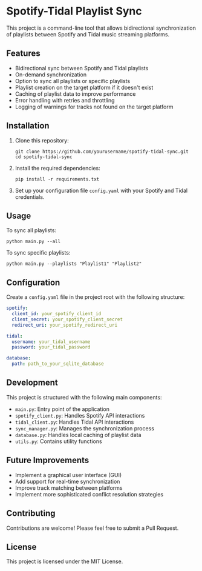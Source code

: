 # Spotify-Tidal Playlist Sync

This project is a command-line tool that allows bidirectional synchronization of playlists between Spotify and Tidal
music streaming platforms.

## Features

- Bidirectional sync between Spotify and Tidal playlists
- On-demand synchronization
- Option to sync all playlists or specific playlists
- Playlist creation on the target platform if it doesn't exist
- Caching of playlist data to improve performance
- Error handling with retries and throttling
- Logging of warnings for tracks not found on the target platform

## Installation

1. Clone this repository:
   ```
   git clone https://github.com/yourusername/spotify-tidal-sync.git
   cd spotify-tidal-sync
   ```

2. Install the required dependencies:
   ```
   pip install -r requirements.txt
   ```

3. Set up your configuration file `config.yaml` with your Spotify and Tidal credentials.

## Usage

To sync all playlists:

```
python main.py --all
```

To sync specific playlists:

```
python main.py --playlists "Playlist1" "Playlist2"
```

## Configuration

Create a `config.yaml` file in the project root with the following structure:

```yaml
spotify:
  client_id: your_spotify_client_id
  client_secret: your_spotify_client_secret
  redirect_uri: your_spotify_redirect_uri

tidal:
  username: your_tidal_username
  password: your_tidal_password

database:
  path: path_to_your_sqlite_database
```

## Development

This project is structured with the following main components:

- `main.py`: Entry point of the application
- `spotify_client.py`: Handles Spotify API interactions
- `tidal_client.py`: Handles Tidal API interactions
- `sync_manager.py`: Manages the synchronization process
- `database.py`: Handles local caching of playlist data
- `utils.py`: Contains utility functions

## Future Improvements

- Implement a graphical user interface (GUI)
- Add support for real-time synchronization
- Improve track matching between platforms
- Implement more sophisticated conflict resolution strategies

## Contributing

Contributions are welcome! Please feel free to submit a Pull Request.

## License

This project is licensed under the MIT License.

